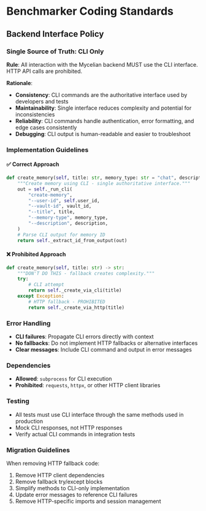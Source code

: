 # Benchmarker Coding Standards

## Backend Interface Policy

### Single Source of Truth: CLI Only

**Rule**: All interaction with the Mycelian backend MUST use the CLI interface. HTTP API calls are prohibited.

**Rationale**:
- **Consistency**: CLI commands are the authoritative interface used by developers and tests
- **Maintainability**: Single interface reduces complexity and potential for inconsistencies  
- **Reliability**: CLI commands handle authentication, error formatting, and edge cases consistently
- **Debugging**: CLI output is human-readable and easier to troubleshoot

### Implementation Guidelines

#### ✅ Correct Approach
```python
def create_memory(self, title: str, memory_type: str = "chat", description: str = "") -> str:
    """Create memory using CLI - single authoritative interface."""
    out = self._run_cli(
        "create-memory",
        "--user-id", self.user_id,
        "--vault-id", vault_id,
        "--title", title,
        "--memory-type", memory_type,
        "--description", description,
    )
    # Parse CLI output for memory ID
    return self._extract_id_from_output(out)
```

#### ❌ Prohibited Approach
```python
def create_memory(self, title: str) -> str:
    """DON'T DO THIS - fallback creates complexity."""
    try:
        # CLI attempt
        return self._create_via_cli(title)
    except Exception:
        # HTTP fallback - PROHIBITED
        return self._create_via_http(title)
```

### Error Handling

- **CLI failures**: Propagate CLI errors directly with context
- **No fallbacks**: Do not implement HTTP fallbacks or alternative interfaces
- **Clear messages**: Include CLI command and output in error messages

### Dependencies

- **Allowed**: `subprocess` for CLI execution
- **Prohibited**: `requests`, `httpx`, or other HTTP client libraries

### Testing

- All tests must use CLI interface through the same methods used in production
- Mock CLI responses, not HTTP responses
- Verify actual CLI commands in integration tests

### Migration Guidelines

When removing HTTP fallback code:
1. Remove HTTP client dependencies 
2. Remove fallback try/except blocks
3. Simplify methods to CLI-only implementation
4. Update error messages to reference CLI failures
5. Remove HTTP-specific imports and session management